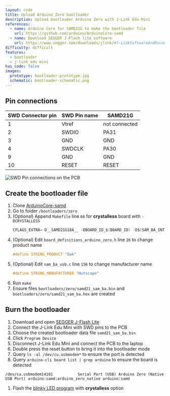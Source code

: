 ```yaml
---
layout: code
title: Upload Arduino Zero bootloader
description: Upload bootloader Arduino Zero with J-Link Edu Mini
references:
  - name: Arduino Core for SAMD21G to make the bootloader file
    url: https://github.com/arduino/ArduinoCore-samd
  - name: Download SEGGER J-Flash lite software
    url: https://www.segger.com/downloads/jlink/#J-LinkSoftwareAndDocumentationPack
difficulty: difficult
features:
  - bootloader
  - j-link edu mini
has_code: false
images:
  prototype: bootloader-prototype.jpg
  schematic: bootloader-schematic.png
---
```


## Pin connections

| SWD Connector pin | SWD Pin name |  SAMD21G |
| ------ | ------ | ------ |
| 1 | Vtref | not connected |
| 2 | SWDIO | PA31
| 3 | GND | GND
| 4 | SWDCLK |PA30
| 9 | GND | GND
| 10 | RESET | RESET

<img src="{{ site.url }}/images/code/bootloader-pins.png" alt="SWD Pin connections on the PCB">

## Create the bootloader file

1. Clone [ArduinoCore-samd](https://github.com/arduino/ArduinoCore-samd)
1. Go to folder `/bootloaders/zero`
1. (Optional) Append `Makefile` line `66` for **crystalless** board with `-DCRYSTALLESS`
    ```c
    CFLAGS_EXTRA=-D__SAMD21G18A__ -DBOARD_ID_$(BOARD_ID) -D$(SAM_BA_INTERFACES) -DCRYSTALLESS
    ```
1. (Optional) Edit `board_definitions_arduino_zero.h` line `26` to change product name
    ```c
    #define STRING_PRODUCT "Oak"
    ```
1. (Optional) Edit `sam_ba_usb.c` line `156` to change manufacturer name
    ```c
    #define STRING_MANUFACTURER "Hutscape"
    ```
1. Run `make`
1. Ensure files `bootloaders/zero/samd21_sam_ba.bin` and `bootloaders/zero/samd21_sam_ba.hex` are created

## Burn the bootloader

1. Download and open [SEGGER J-Flash Lite](https://www.segger.com/downloads/jlink/#J-LinkSoftwareAndDocumentationPack)
1. Connect the J-Link Edu Mini with SWD pins to the PCB
1. Choose the created bootloader data file `samd21_sam_ba.bin`
1. Click `Program Device`
    <img src="{{ site.url }}/images/code/bootloader-jflash.png" alt="">
1. Disconnect J-Link Edu Mini and connect the PCB to the laptop
1. Double press the reset button to bring it into the bootloader mode
1. Query `ls -al /dev/cu.usbmodem*` to ensure the port is detected
1. Query `arduino-cli board list | grep arduino` to ensure the board is detected
  ```
  /dev/cu.usbmodem14101           Serial Port (USB) Arduino Zero (Native USB Port) arduino:samd:arduino_zero_native arduino:samd
  ```
1. Flash the [blinky LED program](./hello-world) with **crystalless** option
